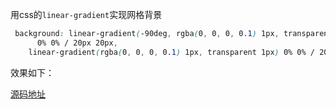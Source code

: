 <!--
 * @FileDescription: 
 * @Author: wangzhichiao<https://github.com/wzc570738205>
 * @Date: 2021-08-19 15:54:03
 * @LastEditors: wangzhichiao<https://github.com/wzc570738205>
 * @LastEditTime: 2021-08-20 09:33:01
-->
用css的`linear-gradient`实现网格背景
```css
 background: linear-gradient(-90deg, rgba(0, 0, 0, 0.1) 1px, transparent 1px)
      0% 0% / 20px 20px,
    linear-gradient(rgba(0, 0, 0, 0.1) 1px, transparent 1px) 0% 0% / 20px 20px;
```
效果如下：

[源码地址](https://codepen.io/wzc570738205/pen/RwVXZML)
<gridBackground></gridBackground>